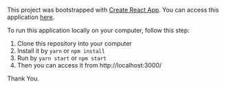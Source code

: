 This project was bootstrapped with [Create React App](https://github.com/facebook/create-react-app).
You can access this application [here](https://react-data-table.herokuapp.com/).

To run this application locally on your computer, follow this step:

1. Clone this repository into your computer
2. Install it by `yarn` or `npm install`
3. Run by `yarn start` or `npm start`
4. Then you can access it from http://localhost:3000/

Thank You.
